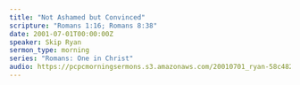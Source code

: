 ```yaml
---
title: "Not Ashamed but Convinced"
scripture: "Romans 1:16; Romans 8:38"
date: 2001-07-01T00:00:00Z
speaker: Skip Ryan
sermon_type: morning
series: "Romans: One in Christ"
audio: https://pcpcmorningsermons.s3.amazonaws.com/20010701_ryan-58c48255ed8f5.mp3 
---
```



